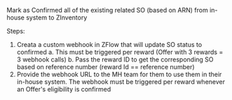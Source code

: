 Mark as Confirmed all of the existing related SO (based on ARN) from in-house system to ZInventory 

Steps:
1. Creata a custom webhook in ZFlow that will update SO status to confirmed 
    a. This must be triggered per reward (Offer with 3 rewards = 3 webhook calls)
    b. Pass the reward ID to get the corresponding SO based on reference number (reward Id == reference number)
2. Provide the webhook URL to the MH team for them to use them in their in-house system. The webhook must be triggered per reward whenever an Offer's eligibility is confirmed
